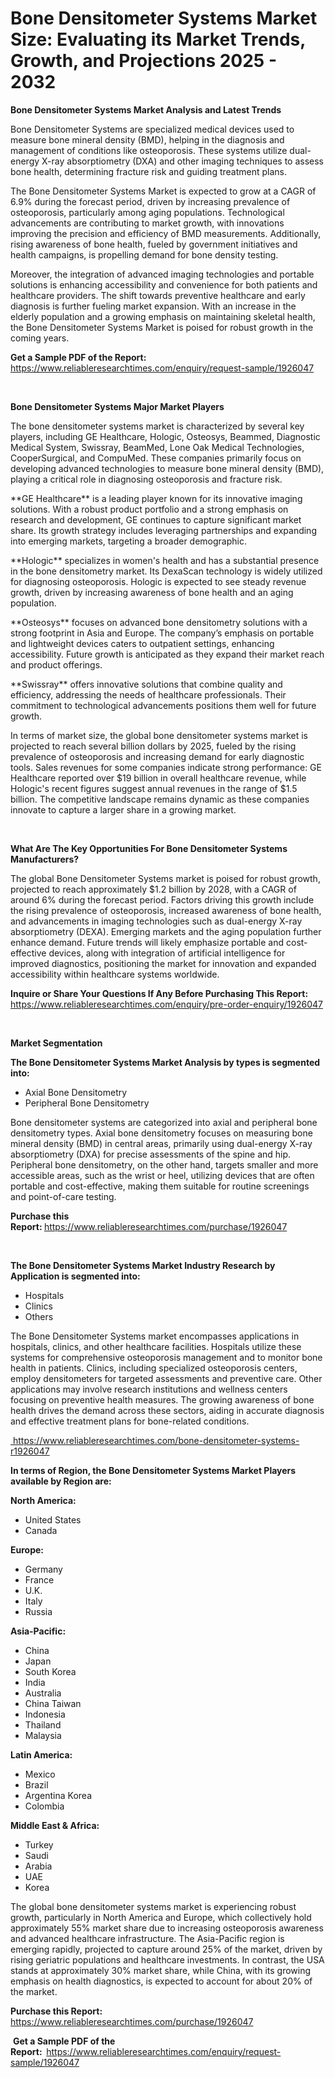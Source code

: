 <p><h1>Bone Densitometer Systems Market Size: Evaluating its Market Trends, Growth, and Projections 2025 - 2032</h1></p><p><strong>Bone Densitometer Systems Market Analysis and Latest Trends</strong></p>
<p><p>Bone Densitometer Systems are specialized medical devices used to measure bone mineral density (BMD), helping in the diagnosis and management of conditions like osteoporosis. These systems utilize dual-energy X-ray absorptiometry (DXA) and other imaging techniques to assess bone health, determining fracture risk and guiding treatment plans.</p><p>The Bone Densitometer Systems Market is expected to grow at a CAGR of 6.9% during the forecast period, driven by increasing prevalence of osteoporosis, particularly among aging populations. Technological advancements are contributing to market growth, with innovations improving the precision and efficiency of BMD measurements. Additionally, rising awareness of bone health, fueled by government initiatives and health campaigns, is propelling demand for bone density testing. </p><p>Moreover, the integration of advanced imaging technologies and portable solutions is enhancing accessibility and convenience for both patients and healthcare providers. The shift towards preventive healthcare and early diagnosis is further fueling market expansion. With an increase in the elderly population and a growing emphasis on maintaining skeletal health, the Bone Densitometer Systems Market is poised for robust growth in the coming years.</p></p>
<p><strong>Get a Sample PDF of the Report:&nbsp;</strong> <a href="https://www.reliableresearchtimes.com/enquiry/request-sample/1926047?utm_campaign=3007&utm_medium=2&utm_source=Github&utm_content=ia&utm_term=13042025&utm_id=bone-densitometer-systems">https://www.reliableresearchtimes.com/enquiry/request-sample/1926047</a></p>
<p>&nbsp;</p>
<p><strong>Bone Densitometer Systems Major Market Players</strong></p>
<p><p>The bone densitometer systems market is characterized by several key players, including GE Healthcare, Hologic, Osteosys, Beammed, Diagnostic Medical System, Swissray, BeamMed, Lone Oak Medical Technologies, CooperSurgical, and CompuMed. These companies primarily focus on developing advanced technologies to measure bone mineral density (BMD), playing a critical role in diagnosing osteoporosis and fracture risk.</p><p>**GE Healthcare** is a leading player known for its innovative imaging solutions. With a robust product portfolio and a strong emphasis on research and development, GE continues to capture significant market share. Its growth strategy includes leveraging partnerships and expanding into emerging markets, targeting a broader demographic.</p><p>**Hologic** specializes in women's health and has a substantial presence in the bone densitometry market. Its DexaScan technology is widely utilized for diagnosing osteoporosis. Hologic is expected to see steady revenue growth, driven by increasing awareness of bone health and an aging population.</p><p>**Osteosys** focuses on advanced bone densitometry solutions with a strong footprint in Asia and Europe. The company’s emphasis on portable and lightweight devices caters to outpatient settings, enhancing accessibility. Future growth is anticipated as they expand their market reach and product offerings.</p><p>**Swissray** offers innovative solutions that combine quality and efficiency, addressing the needs of healthcare professionals. Their commitment to technological advancements positions them well for future growth.</p><p>In terms of market size, the global bone densitometer systems market is projected to reach several billion dollars by 2025, fueled by the rising prevalence of osteoporosis and increasing demand for early diagnostic tools. Sales revenues for some companies indicate strong performance: GE Healthcare reported over $19 billion in overall healthcare revenue, while Hologic's recent figures suggest annual revenues in the range of $1.5 billion. The competitive landscape remains dynamic as these companies innovate to capture a larger share in a growing market.</p></p>
<p>&nbsp;</p>
<p><strong>What Are The Key Opportunities For Bone Densitometer Systems Manufacturers?</strong></p>
<p><p>The global Bone Densitometer Systems market is poised for robust growth, projected to reach approximately $1.2 billion by 2028, with a CAGR of around 6% during the forecast period. Factors driving this growth include the rising prevalence of osteoporosis, increased awareness of bone health, and advancements in imaging technologies such as dual-energy X-ray absorptiometry (DEXA). Emerging markets and the aging population further enhance demand. Future trends will likely emphasize portable and cost-effective devices, along with integration of artificial intelligence for improved diagnostics, positioning the market for innovation and expanded accessibility within healthcare systems worldwide.</p></p>
<p><strong>Inquire or Share Your Questions If Any Before Purchasing This Report:</strong> <a href="https://www.reliableresearchtimes.com/enquiry/pre-order-enquiry/1926047?utm_campaign=3007&utm_medium=2&utm_source=Github&utm_content=ia&utm_term=13042025&utm_id=bone-densitometer-systems">https://www.reliableresearchtimes.com/enquiry/pre-order-enquiry/1926047</a></p>
<p>&nbsp;</p>
<p><strong>Market Segmentation</strong></p>
<p><strong>The Bone Densitometer Systems Market Analysis by types is segmented into:</strong></p>
<p><ul><li>Axial Bone Densitometry</li><li>Peripheral Bone Densitometry</li></ul></p>
<p><p>Bone densitometer systems are categorized into axial and peripheral bone densitometry types. Axial bone densitometry focuses on measuring bone mineral density (BMD) in central areas, primarily using dual-energy X-ray absorptiometry (DXA) for precise assessments of the spine and hip. Peripheral bone densitometry, on the other hand, targets smaller and more accessible areas, such as the wrist or heel, utilizing devices that are often portable and cost-effective, making them suitable for routine screenings and point-of-care testing.</p></p>
<p><strong>Purchase this Report:&nbsp;</strong><a href="https://www.reliableresearchtimes.com/purchase/1926047?utm_campaign=3007&utm_medium=2&utm_source=Github&utm_content=ia&utm_term=13042025&utm_id=bone-densitometer-systems">https://www.reliableresearchtimes.com/purchase/1926047</a></p>
<p>&nbsp;</p>
<p><strong>The Bone Densitometer Systems Market Industry Research by Application is segmented into:</strong></p>
<p><ul><li>Hospitals</li><li>Clinics</li><li>Others</li></ul></p>
<p><p>The Bone Densitometer Systems market encompasses applications in hospitals, clinics, and other healthcare facilities. Hospitals utilize these systems for comprehensive osteoporosis management and to monitor bone health in patients. Clinics, including specialized osteoporosis centers, employ densitometers for targeted assessments and preventive care. Other applications may involve research institutions and wellness centers focusing on preventive health measures. The growing awareness of bone health drives the demand across these sectors, aiding in accurate diagnosis and effective treatment plans for bone-related conditions.</p></p>
<p><a href="https://www.reliableresearchtimes.com/bone-densitometer-systems-r1926047?utm_campaign=3007&utm_medium=2&utm_source=Github&utm_content=ia&utm_term=13042025&utm_id=bone-densitometer-systems">&nbsp;https://www.reliableresearchtimes.com/bone-densitometer-systems-r1926047</a></p>
<p><strong>In terms of Region, the Bone Densitometer Systems Market Players available by Region are:</strong></p>
<p>
    <p> <strong> North America: </strong>
        <ul>
            <li>United States</li>
            <li>Canada</li>
        </ul>
        </p> 
    <p> <strong> Europe: </strong>
        <ul>
            <li>Germany</li>
            <li>France</li>
            <li>U.K.</li>
            <li>Italy</li>
            <li>Russia</li>
        </ul>
        </p> 
    <p> <strong> Asia-Pacific: </strong>
        <ul>
            <li>China</li>
            <li>Japan</li>
            <li>South Korea</li>
            <li>India</li>
            <li>Australia</li>
            <li>China Taiwan</li>
            <li>Indonesia</li>
            <li>Thailand</li>
            <li>Malaysia</li>
        </ul>
        </p> 
    <p> <strong> Latin America: </strong>
        <ul>
            <li>Mexico</li>
            <li>Brazil</li>
            <li>Argentina Korea</li>
            <li>Colombia</li>
        </ul>
        </p> 
    <p> <strong> Middle East & Africa: </strong>
        <ul>
            <li>Turkey</li>
            <li>Saudi</li>
            <li>Arabia</li>
            <li>UAE</li>
            <li>Korea</li>
        </ul>
    </p>
    </p>
<p><p>The global bone densitometer systems market is experiencing robust growth, particularly in North America and Europe, which collectively hold approximately 55% market share due to increasing osteoporosis awareness and advanced healthcare infrastructure. The Asia-Pacific region is emerging rapidly, projected to capture around 25% of the market, driven by rising geriatric populations and healthcare investments. In contrast, the USA stands at approximately 30% market share, while China, with its growing emphasis on health diagnostics, is expected to account for about 20% of the market.</p></p>
<p><strong>Purchase this Report: </strong><a href="https://www.reliableresearchtimes.com/purchase/1926047?utm_campaign=3007&utm_medium=2&utm_source=Github&utm_content=ia&utm_term=13042025&utm_id=bone-densitometer-systems">https://www.reliableresearchtimes.com/purchase/1926047</a></p>
<p>&nbsp;<strong>Get a Sample PDF of the Report:&nbsp;&nbsp;</strong><a href="https://www.reliableresearchtimes.com/enquiry/request-sample/1926047?utm_campaign=3007&utm_medium=2&utm_source=Github&utm_content=ia&utm_term=13042025&utm_id=bone-densitometer-systems">https://www.reliableresearchtimes.com/enquiry/request-sample/1926047</a></p>
<p><strong></strong></p>
<p><p></p><p></p><p></p></p>